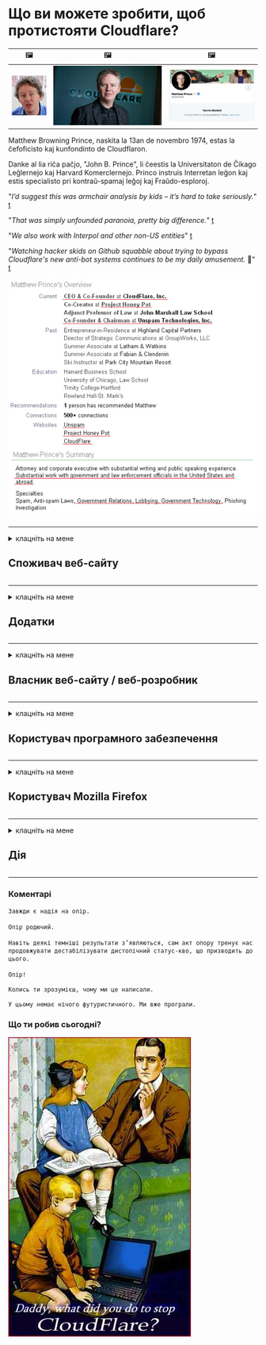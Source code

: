 # Що ви можете зробити, щоб протистояти Cloudflare?

| 🖼 | 🖼 | 🖼 |
| --- | --- | --- |
| ![](../image/matthew_prince_teen.jpg) | ![](../image/matthew_prince.jpg) | ![](../image/blockedbymatthewprince.jpg) |


Matthew Browning Prince, naskita la 13an de novembro 1974, estas la ĉefoficisto kaj kunfondinto de Cloudflaron.

Danke al lia riĉa paĉjo, "John B. Prince", li ĉeestis la Universitaton de Ĉikago Leĝlernejo kaj Harvard Komerclernejo.
Princo instruis Interretan leĝon kaj estis specialisto pri kontraŭ-spamaj leĝoj kaj Fraŭdo-esploroj.


"*I’d suggest this was armchair analysis by kids – it’s hard to take seriously.*" [t](https://www.theguardian.com/technology/2015/nov/19/cloudflare-accused-by-anonymous-helping-isis)

"*That was simply unfounded paranoia, pretty big difference.*"  [t](https://twitter.com/xxdesmus/status/992757936123359233)

"*We also work with Interpol and other non-US entities*" [t](https://twitter.com/eastdakota/status/1203028504184360960)

"*Watching hacker skids on Github squabble about trying to bypass Cloudflare's new anti-bot systems continues to be my daily amusement.* 🍿" [t](https://twitter.com/eastdakota/status/1273277839102656515)


![](../image/whoismp.jpg)

---


<details>
<summary>клацніть на мене

## Споживач веб-сайту
</summary>


- Якщо веб-сайт, який вам подобається, використовує Cloudflare, скажіть їм не використовувати Cloudflare.
  - Ниття у соціальних мережах, таких як Facebook, Reddit, Twitter чи Mastodon, не має різниці. [Дії голосніші за хештеги.](https://twitter.com/phyzonloop/status/1274132092490862594)
  - Спробуйте зв’язатися з власником веб-сайту, якщо хочете стати корисними.

[- сказав Cloudflare](https://github.com/Eloston/ungoogled-chromium/issues/783):
```
Ми рекомендуємо звертатися до адміністраторів щодо певних служб або сайтів, з якими стикаєтесь, та ділитися своїм досвідом.
```

[Якщо ви не просите про це, власник веб-сайту ніколи не знає про цю проблему.](../PEOPLE.md)

![](../image/liberapay.jpg)

[Успішний приклад](https://counterpartytalk.org/t/turn-off-cloudflare-on-counterparty-co-plz/164/5).<br>
У вас проблема? [Підніміть свій голос зараз.](https://github.com/maraoz/maraoz.github.io/issues/1) Приклад нижче.

```
Ви просто допомагаєте корпоративній цензурі та масовому нагляду.
http://crimeflare.eu.org
```

```
Ваша веб-сторінка знаходиться в приватному огородженому саду CloudFlare, який порушує конфіденційність.
http://crimeflare.eu.org
```

- Витратьте трохи часу, щоб прочитати політику конфіденційності веб-сайту.
  - якщо веб-сайт стоїть за Cloudflare або веб-сайт використовує послуги, підключені до Cloudflare.

Він повинен пояснити, що таке "Cloudflare", і попросити дозволу на передачу ваших даних Cloudflare. Якщо цього не зробити, це призведе до порушення довіри, і веб-сайту, про який йде мова, слід уникати.

[Прийнятний приклад політики конфіденційності тут](https://archive.is/bDlTz) ("Subprocessors" > "Entity Name")

```
Я прочитав вашу політику конфіденційності, і не можу знайти слово Cloudflare.
Я відмовляюсь ділитися з вами даними, якщо ви продовжуєте передавати мої дані Cloudflare.
http://crimeflare.eu.org
```

Це приклад політики конфіденційності, в якій немає слова Cloudflare.
[Liberland Jobs](https://archive.is/daKIr) [privacy policy](https://docsend.com/view/feiwyte):

![](../image/cfwontobey.jpg)

Cloudflare має власну політику конфіденційності.
[Cloudflare любить людей, що ведуть докси.](https://www.reddit.com/r/GamerGhazi/comments/2s64fe/be_wary_reporting_to_cloudflare/)

Ось хороший приклад для форми реєстрації веб-сайту.
AFAIK, нульовий веб-сайт робить це. Чи будете ви їм довіряти?

```
Натискаючи «Зареєструватися в XYZ», ви погоджуєтесь з нашими умовами надання послуг та заявою про конфіденційність.
Ви також погоджуєтесь надавати свої дані Cloudflare, а також погоджуєтесь із заявою про конфіденційність Cloudflare.
Якщо Cloudflare просочує вашу інформацію або не дозволяє підключатися до наших серверів, це не наша вина. [*]

[ Зареєструйтесь ] [ я не погоджуюсь ]
```
[*] [PEOPLE.md](../PEOPLE.md)


- Намагайтеся не користуватися їхньою послугою. Пам’ятайте, за вами стежать Cloudflare.
  - ["I'm in your TLS, sniffin' your passworz"](../image/iminurtls.jpg)

- Шукайте інший веб-сайт. В Інтернеті є альтернативи та можливості!

- Переконайте своїх друзів користуватися Tor щодня.
  - Анонімність повинна бути стандартом відкритого Інтернету!
  - [Зверніть увагу, що проект Tor не любить цей проект.](../HISTORY.md)

</details>

------

<details>
<summary>клацніть на мене

## Додатки
</summary>

- Якщо ваш браузер - це Firefox, Tor Browser або Ungoogled Chromium, скористайтеся одним із цих додатків нижче.
  - Якщо ви хочете додати іншу нову надбудову, запитайте про це спочатку.


| Ім'я | Розробник | Підтримка | Можна заблокувати | Можна повідомити | Chrome |
| -------- | -------- | -------- | -------- | -------- | -------- |
| [Bloku Cloudflaron MITM-Atakon](../subfiles/about.bcma.md) | #Addon | [ ? ](http://crimeflare.eu.org/) | **Так**     | **Так**     |  **Так** |
| [Ĉu ligoj estas vundeblaj al MITM-atako?](../subfiles/about.ismm.md) | #Addon | [ ? ](http://crimeflare.eu.org/) | Ні     | **Так**     |  **Так** |
| [Ĉu ĉi tiuj ligoj blokos Tor-uzanton?](../subfiles/about.isat.md) | #Addon | [ ? ](http://crimeflare.eu.org/) | Ні     | **Так**     |  **Так** |
| [Block Cloudflare MITM Attack](https://trac.torproject.org/projects/tor/attachment/ticket/24351/block_cloudflare_mitm_attack-1.0.14.1-an%2Bfx.xpi)<br>[**DELETED BY TOR PROJECT**](../HISTORY.md) | nullius | [ ? ](../tool/block_cloudflare_mitm_fx), [Link](http://crimeflare.eu.org/) | **Так**     | **Так**     |  Ні |
| [TPRB](http://34ahehcli3epmhbu2wbl6kw6zdfl74iyc4vg3ja4xwhhst332z3knkyd.onion/) | Sw | [ ? ](http://34ahehcli3epmhbu2wbl6kw6zdfl74iyc4vg3ja4xwhhst332z3knkyd.onion/) | **Так**     | **Так**     |  Ні |
| [Detect Cloudflare](https://addons.mozilla.org/en-US/firefox/addon/detect-cloudflare/) | Frank Otto | [ ? ](https://github.com/traktofon/cf-detect) | Ні     | **Так**     |  Ні |
| [True Sight](https://addons.mozilla.org/en-US/firefox/addon/detect-cloudflare-plus/) | claustromaniac | [ ? ](https://github.com/claustromaniac/detect-cloudflare-plus) | Ні     | **Так**     |  Ні |
| [Which Cloudflare datacenter am I visiting?](https://addons.mozilla.org/en-US/firefox/addon/cf-pop/) | 依云 | [ ? ](https://github.com/lilydjwg/cf-pop) | Ні     | **Так**     |  Ні |


- "Децентралі" можуть припинити підключення до "CDNJS (Cloudflare)".
  - Він запобігає проникненню багатьох запитів до мереж і обслуговує локальні файли, щоб сайти не зламалися.
  - Розробник відповів: "[very concerning indeed](https://github.com/Synzvato/decentraleyes/issues/236#issuecomment-352049501)", "[widespread usage severely centralizes the web](https://github.com/Synzvato/decentraleyes/issues/251#issuecomment-366752049)"

- [Ви також можете видалити або висловити недовіру сертифікату Cloudflare у своєму центрі сертифікації (CA).](https://www.ssl.com/how-to/remove-root-certificate-firefox/)

</details>

------

<details>
<summary>клацніть на мене

## Власник веб-сайту / веб-розробник
</summary>


![](../image/word_cloudflarefree.jpg)

- Не використовуйте розчин Cloudflare, Період.
  - Ви можете зробити це краще, правда? [Ось як видалити підписки, плани, домени або облікові записи Cloudflare.](https://support.cloudflare.com/hc/en-us/articles/200167776-Removing-subscriptions-plans-domains-or-accounts)

| 🖼 | 🖼 |
| --- | --- |
| ![](../image/htmlalertcloudflare.jpg) | ![](../image/htmlalertcloudflare2.jpg) |

- Хочете більше клієнтів? Ти знаєш, що робити. Підказка "над рядком".
  - [Привіт, ви написали "Ми серйозно ставимось до вашої конфіденційності", але я отримав "Помилка 403 Заборонений анонімний проксі не дозволений".](https://it.slashdot.org/story/19/02/19/0033255/stop-saying-we-take-your-privacy-and-security-seriously) Чому ви блокуєте Tor або VPN? І чому ви блокуєте тимчасові електронні листи?

![](../image/anonexist.jpg)

- Використання Cloudflare збільшить шанси відключення. Відвідувачі не можуть отримати доступ до вашого веб-сайту, якщо ваш сервер не працює або Cloudflare не працює.
  - [Ти справді думав, що Cloudflare ніколи не занепадає?](https://www.ibtimes.com/cloudflare-down-not-working-sites-producing-504-gateway-timeout-errors-2618008) [Another](https://twitter.com/Jedduff/status/1097875615997399040) [sample](https://twitter.com/search?f=tweets&vertical=default&q=Cloudflare%20is%20having%20problems). [Need more](../PEOPLE.md)?

![](../image/cloudflareinternalerror.jpg)

- Використання Cloudflare для проксі-сервісу вашої "служби API", "сервера оновлення програмного забезпечення" або "стрічки RSS" завдасть шкоди вашим клієнтам. Клієнт зателефонував вам і сказав: "Я більше не можу використовувати ваш API", і ви не уявляєте, що відбувається. Cloudflare може тихо заблокувати вашого клієнта. Ви вважаєте, що це нормально?
  - Існує багато клієнтських програм для читання RSS та Інтернет-служб для читання RSS. Чому ви публікуєте стрічку RSS, якщо не дозволяєте людям підписуватися?

![](../image/rssfeedovercf.jpg)

- Вам потрібен сертифікат HTTPS? Скористайтеся програмою "Let's Encrypt" або просто придбайте її у компанії CA.

- Вам потрібен DNS-сервер? Не можете налаштувати власний сервер? Як щодо них: [Hurricane Electric Free DNS](https://dns.he.net/), [Dyn.com](https://dyn.com/dns/), [1984 Hosting](https://www.1984hosting.com/), [Afraid.Org (Адміністратор видаляє ваш рахунок, якщо ви використовуєте TOR)](https://freedns.afraid.org/)
  - [Alternativoj al DNS](../subfiles/alternative.domaindns.md)

- Шукаєте послугу хостингу? Тільки безкоштовно? Як щодо них: [Onion Service](http://vww6ybal4bd7szmgncyruucpgfkqahzddi37ktceo3ah7ngmcopnpyyd.onion/en/security/network-security/tor/onionservices-best-practices), [Free Web Hosting Area](https://freewha.com/), [Autistici/Inventati Web Site Hosting](https://www.autinv5q6en4gpf4.onion/services/website), [Github Pages](https://pages.github.com/), [Surge](https://surge.sh/)
  - [Альтернативи Cloudflare](../subfiles/alternative.cloudflare.md)

- Ви використовуєте "cloudflare-ipfs.com"? [Чи знаєте ви, що Cloudflare IPFS поганий?](../PEOPLE.md)

- Встановіть на свій сервер брандмауер веб-додатків, наприклад OWASP та Fail2Ban, та налаштуйте його належним чином.
  - Блокування Tor не є рішенням. Не карайте всіх лише за дрібних поганих користувачів.

- Переспрямуйте або заблокуйте користувачам "Cloudflare Warp" доступ до вашого веб-сайту. І вкажіть причину, якщо зможете.

> Список IP: "[Поточний діапазон IP Cloudflare](cloudflare_inc/)"

> A: Просто заблокуйте їх

```
server {
...
deny 173.245.48.0/20;
deny 103.21.244.0/22;
deny 103.22.200.0/22;
deny 103.31.4.0/22;
deny 141.101.64.0/18;
deny 108.162.192.0/18;
deny 190.93.240.0/20;
deny 188.114.96.0/20;
deny 197.234.240.0/22;
deny 198.41.128.0/17;
deny 162.158.0.0/15;
deny 104.16.0.0/12;
deny 172.64.0.0/13;
deny 131.0.72.0/22;
deny 2400:cb00::/32;
deny 2606:4700::/32;
deny 2803:f800::/32;
deny 2405:b500::/32;
deny 2405:8100::/32;
deny 2a06:98c0::/29;
deny 2c0f:f248::/32;
...
}
```

> B: Переспрямування на сторінку попередження

```
http {
...
geo $iscf {
default 0;
173.245.48.0/20 1;
103.21.244.0/22 1;
103.22.200.0/22 1;
103.31.4.0/22 1;
141.101.64.0/18 1;
108.162.192.0/18 1;
190.93.240.0/20 1;
188.114.96.0/20 1;
197.234.240.0/22 1;
198.41.128.0/17 1;
162.158.0.0/15 1;
104.16.0.0/12 1;
172.64.0.0/13 1;
131.0.72.0/22 1;
2400:cb00::/32 1;
2606:4700::/32 1;
2803:f800::/32 1;
2405:b500::/32 1;
2405:8100::/32 1;
2a06:98c0::/29 1;
2c0f:f248::/32 1;
}
...
}

server {
...
if ($iscf) {rewrite ^ https://example.com/cfwsorry.php;}
...
}

<?php
header('HTTP/1.1 406 Not Acceptable');
echo <<<CLOUDFLARED
Thank you for visiting ourwebsite.com!<br />
We are sorry, but we can't serve you because your connection is being intercepted by Cloudflare.<br />
Please read http://crimeflare.eu.org for more information.<br />
CLOUDFLARED;
die();
```

- Налаштуйте Tor Onion Service або I2P, якщо ви вірите у свободу та вітаєте анонімних користувачів.

- Зверніться за порадою до інших операторів подвійних веб-сайтів Clearnet / Tor та знайдіть анонімних друзів!

</details>

------

<details>
<summary>клацніть на мене

## Користувач програмного забезпечення
</summary>


- Discord використовує CloudFlare. Альтернативи? Ми рекомендуємо [**Briar** (Android)](https://f-droid.org/en/packages/org.briarproject.briar.android/), [Ricochet (PC)](https://ricochet.im/), [Tox + Tor (Android/PC)](https://tox.chat/download.html)
  - Briar включає демон Tor, тому вам не потрібно встановлювати Orbot.
  - Розробники Qwtch, Open Privacy, видалили проект stop_cloudflare зі своєї служби git без попередження.

- Якщо ви використовуєте Debian GNU / Linux або будь-які похідні, підпишіться: [bug #831835](https://bugs.debian.org/cgi-bin/bugreport.cgi?bug=831835). І якщо ви можете, допоможіть перевірити виправлення та допомогти супровіднику дійти правильного висновку щодо того, чи слід його приймати.

- Завжди рекомендуйте ці браузери.

| Ім'я | Розробник | Підтримка | Прокоментуйте |
| -------- | -------- | -------- | -------- |
| [Ungoogled-Chromium](https://ungoogled-software.github.io/ungoogled-chromium-binaries/) | Eloston | [ ? ](https://github.com/Eloston/ungoogled-chromium) | PC (Win, Mac, Linux)  _!Tor_ |
| [Bromite](https://www.bromite.org/fdroid) | Bromite | [ ? ](https://github.com/bromite/bromite/issues) | Android  _!Tor_ |
| [Tor Browser](https://www.torproject.org/download/) | Tor Project | [ ? ](https://support.torproject.org/) | PC (Win, Mac, Linux)  _Tor_|
| [Tor Browser Android](https://www.torproject.org/download/) | Tor Project | [ ? ](https://support.torproject.org/) | Android  _Tor_|
| [Onion Browser](https://itunes.apple.com/us/app/onion-browser/id519296448?mt=8) | Mike Tigas | [ ? ](https://github.com/OnionBrowser/OnionBrowser/issues) | Apple iOS  _Tor_|
| [GNU/Icecat](https://www.gnu.org/software/gnuzilla/) | GNU | [ ? ](https://www.gnu.org/software/gnuzilla/) | PC (Linux) |
| [IceCatMobile](https://f-droid.org/en/packages/org.gnu.icecat/) | GNU | [ ? ](https://lists.gnu.org/mailman/listinfo/bug-gnuzilla) | Android |
| [Iridium Browser](https://iridiumbrowser.de/about/) | Iridium | [ ? ](https://github.com/iridium-browser/iridium-browser/) | PC (Win, Mac, Linux, OpenBSD) |


Конфіденційність іншого програмного забезпечення недосконала. Це не означає, що браузер Tor "ідеальний".
В Інтернеті та технологіях немає ні 100% безпечного, ні 100% приватного.

- Не хочете використовувати Tor? Ви можете використовувати будь-який браузер з демоном Tor.
  - [Зверніть увагу, що проекту Tor це не подобається.](https://support.torproject.org/tbb/tbb-9/) Використовуйте Tor Browser, якщо це можливо.
- [Як використовувати Chromium з Tor](../subfiles/chromium_tor.md)


Давайте поговоримо про конфіденційність іншого програмного забезпечення.

- [Якщо вам дійсно потрібно використовувати Firefox, виберіть "Firefox ESR".](https://www.mozilla.org/en-US/firefox/organizations/)
  - [Firefox - шпигунський сторож](https://spyware.neocities.org/articles/firefox.html)
  - [Firefox відхиляє свободу слова, забороняє свободу слова](https://web.archive.org/web/20200423010026/https://reclaimthenet.org/firefox-rejects-free-speech-bans-free-speech-commenting-plugin-dissenter-from-its-extensions-gallery/)
  - ["100+ проти. Здається, що попросити програмну компанію дотримуватися ... програмного забезпечення в наші дні просто занадто багато."](https://old.reddit.com/r/firefox/comments/gutdiw/weve_got_work_to_do_the_mozilla_blog/fslbbb6/)
  - [Ну, чому Firefox показує мені спонсоровані посилання в моєму URL-рядку?](https://www.reddit.com/r/firefox/comments/jybx2w/uh_why_is_firefox_showing_me_sponsored_links_in/)
  - [Mozilla - Втілений диявол](https://digdeeper.neocities.org/ghost/mozilla.html)

- [Пам'ятайте, Mozilla використовує службу Cloudflare.](https://www.robtex.com/dns-lookup/www.mozilla.org) [Вони також використовують DNS-сервіс Cloudflare на своєму продукті.](https://www.theregister.co.uk/2018/03/21/mozilla_testing_dns_encryption/)

- [Mozilla офіційно відхилила цей квиток.](https://bugzilla.mozilla.org/show_bug.cgi?id=1426618)

- [Firefox Focus - це жарт.](https://github.com/mozilla-mobile/focus-android/issues/1743) [Вони пообіцяли вимкнути телеметрію, але змінили її.](https://github.com/mozilla-mobile/focus-android/issues/4210)

- [Розробник PaleMoon / Basilisk любить Cloudflare.](https://github.com/mozilla-mobile/focus-android/issues/1743#issuecomment-345993097)
  - [Архівний сервер Pale Moon зламував та поширював зловмисне програмне забезпечення протягом 18 місяців](https://www.reddit.com/r/privacytoolsIO/comments/cc808y/pale_moons_archive_server_hacked_and_spread/)
  - Він також ненавидить користувачів Tor - "[Нехай буде вороже по відношенню до Тор. Я думаю, що більшість сайтів повинні бути ворожими до Tor, враховуючи його надзвичайно високий фактор зловживання.](https://github.com/yacy/yacy_search_server/issues/314#issuecomment-565932097)"

- [У Waterfox є серйозна проблема "телефони вдома"](https://spyware.neocities.org/articles/waterfox.html)

- [Google Chrome - це шпигунське програмне забезпечення.](https://www.gnu.org/proprietary/malware-google.en.html)
  - [Google профілює вашу активність.](https://spyware.neocities.org/articles/chrome.html)

- [SRWare Iron робить занадто багато телефонів для домашнього підключення.](https://spyware.neocities.org/articles/iron.html) Він також підключається до доменів Google.

- [Білий список відважних браузерів для відстеження Facebook / Twitter.](https://www.bleepingcomputer.com/news/security/facebook-twitter-trackers-whitelisted-by-brave-browser/)
  - [Ось більше питань.](https://spyware.neocities.org/articles/brave.html)
  - [binance афілійований ідентифікатор](https://twitter.com/cryptonator1337/status/1269594587716374528)

- [Microsoft Edge дозволяє Facebook запускати Flash-код за спиною користувачів.](https://www.zdnet.com/article/microsoft-edge-lets-facebook-run-flash-code-behind-users-backs/)

- [Vivaldi не поважає вашу конфіденційність.](https://spyware.neocities.org/articles/vivaldi.html)

- [Рівень шпигунського програмного забезпечення Opera: надзвичайно високий](https://spyware.neocities.org/articles/opera.html)

- Apple iOS: [Ви не повинні використовувати iOS взагалі, головним чином тому, що це шкідливе програмне забезпечення.](https://www.gnu.org/proprietary/malware-apple.html)

Тому ми рекомендуємо лише таблицю вище. Більш нічого.

</details>

------

<details>
<summary>клацніть на мене

## Користувач Mozilla Firefox
</summary>


- "Firefox Nightly" надсилатиме інформацію про рівень налагодження на сервери Mozilla без методу відмови.
  - [Сервери Mozilla створюють Cloudflare](https://www.digwebinterface.com/?hostnames=www.mozilla.org%0D%0Amozilla.cloudflare-dns.com&type=&ns=resolver&useresolver=8.8.4.4&nameservers=)

- Можна заборонити Firefox підключатися до серверів Mozilla.
  - [Посібник із шаблонів політики Mozilla](https://github.com/mozilla/policy-templates/blob/master/README.md)
  - Майте на увазі, що цей трюк може перестати працювати в пізнішій версії, оскільки Mozilla любить додавати себе в білий список.
  - Використовуйте брандмауер та DNS-фільтр, щоб повністю їх заблокувати.

"`/distribution/policies.json`"

>     "WebsiteFilter": {
> 		"Block": [
> 		"*://*.mozilla.com/*",
> 		"*://*.mozilla.net/*",
> 		"*://*.mozilla.org/*",
> 		"*://webcompat.com/*",
> 		"*://*.firefox.com/*",
> 		"*://*.thunderbird.net/*",
> 		"*://*.cloudflare.com/*"
> 		]
>     },


- ~~Повідомте про помилку на трекері mozilla, сказавши їм не використовувати Cloudflare.~~ Був звіт про помилку на bugzilla. Багато людей опублікували свою стурбованість, проте адміністратор приховав цю помилку в 2018 році.

- Ви можете вимкнути DoH у Firefox.
  - [Змінити провайдера DNS за замовчуванням Firefox](../subfiles/change-firefox-dns.md)

![](../image/firefoxdns.jpg)

- [Якщо ви хочете використовувати DNS, що не є провайдером, розгляньте можливість використання служби DNS OpenNIC Tier2 або будь-якої іншої DNS-служби, що не є Cloudflare.](https://wiki.opennic.org/start)
![](../image/opennic.jpg)
  - Заблокуйте Cloudflare за допомогою DNS. [Crimeflare DNS](../subfiles/service.publicdns.md)

- Ви можете використовувати Tor як вирішувач DNS. [Якщо ви не фахівець Tor, задайте питання тут.](https://tor.stackexchange.com/)

> **Як?**
> 1. Завантажте Tor і встановіть його на свій комп’ютер.
> 2. Додайте цей рядок до файлу "torrc".
> DNSPort 127.0.0.1:53
> 3. Перезапустіть Tor.
> 4. Встановіть для DNS-сервера комп'ютера значення "127.0.0.1".

</details>

------

<details>
<summary>клацніть на мене

## Дія
</summary>


- Розкажіть оточуючим про небезпеку Cloudflare.

- [Допоможіть покращити це сховище.](http://crimeflare.eu.org)
  - І списки, і аргументи проти, і деталі.

- [Документуйте та публікуйте, де щось не вдається з Cloudflare (та подібними компаніями), обов’язково згадавши про це сховище, коли ви це робите](http://crimeflare.eu.org) :)

- Залучіть більше людей, які використовують Tor за замовчуванням, щоб вони могли користуватися Інтернетом з точки зору різних частин світу.

- Створіть групи у соціальних мережах та в м’ясному просторі, присвячені звільненню світу від Cloudflare.

- Там, де це доречно, посилання на ці групи в цьому сховищі - це може бути місцем для координації спільної роботи як групи.

- [Почніть кооператив, котрий може надати вагому некорпоративну альтернативу Cloudflare.](../subfiles/alternative.cloudflare.md)

- Повідомте нас про будь-які альтернативи, які допоможуть принаймні забезпечити багатошаровий захист від Cloudflare.

- Якщо ви клієнт Cloudflare, встановіть свої налаштування конфіденційності та зачекайте, поки вони їх порушать.
  - [Потім залучіть їх до відповідальності за порушення спаму / конфіденційності.](https://twitter.com/thexpaw/status/1108424723233419264)

- Якщо ви перебуваєте в Сполучених Штатах Америки, а веб-сайт, про який йде мова, є банком або бухгалтером, спробуйте здійснити юридичний тиск згідно із Законом Гремма-Ліча – Блілі або Законом про американців із обмеженими можливостями та повідомте нам, як далеко ви пройдете .

- Якщо веб-сайт є урядовим, спробуйте здійснити юридичний тиск відповідно до 1-ї поправки до Конституції США.

- Якщо ви громадянин ЄС, зв’яжіться з веб-сайтом, щоб надіслати вашу особисту інформацію відповідно до Загального регламенту захисту даних. Якщо вони відмовляються надати вам вашу інформацію, це є порушенням закону.

- Для компаній, які заявляють, що пропонують послуги на своєму веб-сайті, спробуйте повідомити їх як "неправдиву рекламу" організаціям із захисту прав споживачів та BBB. Веб-сайти Cloudflare обслуговуються серверами Cloudflare.

- [МСЕ припускає, що в контексті США Cloudflare починає набирати достатньо великих розмірів, щоб на них можна було накласти антимонопольний закон.](https://www.itu.int/en/ITU-T/Workshops-and-Seminars/20181218/Documents/Geoff_Huston_Presentation.pdf)

- Цілком можливо, що версія GNU GPL 4 може включати положення щодо зберігання вихідного коду за такою службою, вимагаючи для всіх GPLv4 та пізніших програм доступ до принаймні вихідного коду через носій, який не дискримінує користувачів Tor.

</details>

------

### Коментарі

```
Завжди є надія на опір.

Опір родючий.

Навіть деякі темніші результати з’являються, сам акт опору тренує нас продовжувати дестабілізувати дистопічний статус-кво, що призводить до цього.

Опір!
```

```
Колись ти зрозумієш, чому ми це написали.
```

```
У цьому немає нічого футуристичного. Ми вже програли.
```

### Що ти робив сьогодні?


![](../image/stopcf.jpg)
